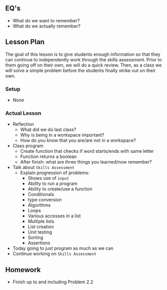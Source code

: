 ## EQ's

- What do we want to remember?
- What do we actually remember?

## Lesson Plan

The goal of this lesson is to give students enough information so that they can
continue to independently work through the skills assessment. Prior to them
going off on their own, we will do a quick review. Then, as a class we will
solve a simple problem before the students finally strike out on their own.

### Setup

- None

### Actual Lesson

- Reflection
    - What did we do last class?
    - Why is being in a workspace important?
    - How do you know that you are/are not in a workspace?
- Class program
    - Create function that checks if word starts/ends with same letter
    - Function returns a boolean
    - After finish: what are three things you learned/now remember?
- Talk about `Skills Assessment`
    - Explain progression of problems:
        - Shows use of `input`
        - Ability to run a program
        - Ability to create/use a function
        - Conditionals
        - type conversion
        - Algorithms
        - Loops
        - Various accesses in a list
        - Multiple lists
        - List creation
        - Unit testing
        - Sorting
        - Assertions
- Today going to just program as much as we can
- Continue working on `Skills Assessment`

## Homework

- Finish up to and including Problem 2.2

